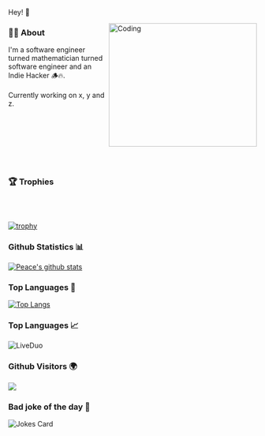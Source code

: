 Hey! 👋

<img align="right" alt="Coding" width="300" height="250" src="https://cdn.dribbble.com/users/1162077/screenshots/4649464/skatter-programmer.gif">

### 👨‍💻 About

I'm a software engineer turned mathematician turned software engineer and an Indie Hacker 🪵🔥.
</br>
</br>
Currently working on x, y and z.

</br>
</br>
</br>
</br>
</br>
</br>

### 🏆 Trophies

</br>
</br>

[![trophy](https://github-profile-trophy.vercel.app/?username=LiveDuo&theme=radical&margin-w=40&margin-h=40)](https://github.com/LiveDuo)

### Github Statistics 📊


[![Peace's github stats](https://github-readme-stats.vercel.app/api?username=LiveDuo&show_icons=true&theme=dark&hide_title=true)](https://github.com/LiveDuo)

### Top Languages 🤟

[![Top Langs](https://github-readme-stats.vercel.app/api/top-langs/?username=LiveDuo&show_icons=true&theme=dark&layout=compact&hide_title=true)](https://github.com/LiveDuo)

### Top Languages 📈

![LiveDuo](https://github-readme-streak-stats.herokuapp.com/?user=LiveDuo&theme=dark)


### Github Visitors 🌍

<img align="center" src="https://profile-counter.glitch.me/{LiveDuo}/count.svg" />

### Bad joke of the day 🙈
 
![Jokes Card](https://readme-jokes.vercel.app/api)

